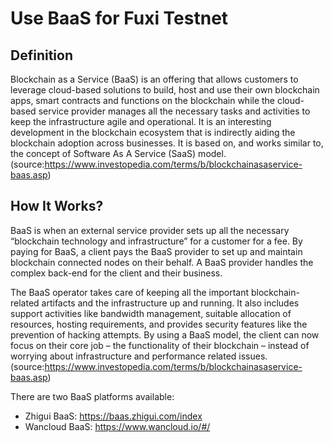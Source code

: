 # Use BaaS for Fuxi Testnet

## Definition

Blockchain as a Service (BaaS) is an offering that allows customers to leverage cloud-based solutions to build, host and use their own blockchain  apps, smart contracts and functions on the blockchain while the cloud-based service provider manages all the necessary tasks and activities to keep the infrastructure agile and operational. It is an interesting development in the blockchain ecosystem that is indirectly aiding the blockchain adoption across businesses. It is based on, and works similar to, the concept of Software As A Service (SaaS) model. (source:https://www.investopedia.com/terms/b/blockchainasaservice-baas.asp)

## How It Works?

BaaS is when an external service provider sets up all the necessary “blockchain technology and infrastructure” for a customer for a fee. By paying for BaaS, a client pays the BaaS provider to set up and maintain blockchain connected nodes on their behalf. A BaaS provider handles the complex back-end for the client and their business.

The BaaS operator takes care of keeping all the important blockchain-related artifacts and the infrastructure up and running. It also includes support activities like bandwidth management, suitable allocation of resources, hosting requirements, and provides security features like the prevention of hacking attempts. By using a BaaS model, the client can now focus on their core job – the functionality of their blockchain – instead of worrying about infrastructure and performance related issues.(source:https://www.investopedia.com/terms/b/blockchainasaservice-baas.asp)


There are two BaaS platforms available: 
* Zhigui BaaS: https://baas.zhigui.com/index
* Wancloud BaaS: https://www.wancloud.io/#/




